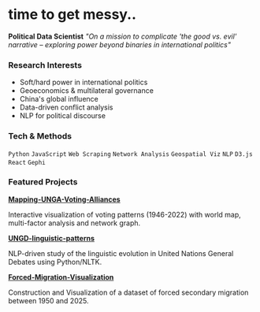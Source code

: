 # time to get messy..


> 
**Political Data Scientist** *"On a mission to complicate 'the good vs. evil' narrative – exploring power beyond binaries in international politics"*


### Research Interests  
- Soft/hard power in international politics  
- Geoeconomics & multilateral governance  
- China's global influence  
- Data-driven conflict analysis  
- NLP for political discourse  

### Tech & Methods  
`Python` `JavaScript` `Web Scraping` `Network Analysis` `Geospatial Viz` `NLP` `D3.js` `React` `Gephi`  


### Featured Projects  
[**Mapping-UNGA-Voting-Alliances**](https://github.com/Pigeon-Effect/Mapping-UNGA-Voting-Alliances)

Interactive visualization of voting patterns (1946-2022) with world map, multi-factor analysis and network graph. 

[**UNGD-linguistic-patterns**](https://github.com/Pigeon-Effect/UNGD-linguistic-patterns)

NLP-driven study of the linguistic evolution in United Nations General Debates using Python/NLTK.

[**Forced-Migration-Visualization**](https://github.com/Pigeon-Effect/Forced-Migration-Visualization)

Construction and Visualization of a dataset of forced secondary migration between 1950 and 2025.



